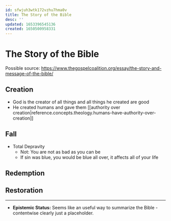 ```yaml
---
id: sfwjuh3wtk172vzhu7hma0v
title: The Story of the Bible
desc: ''
updated: 1653396545136
created: 1650500958331
---
```


# The Story of the Bible

Possible source: https://www.thegospelcoalition.org/essay/the-story-and-message-of-the-bible/

## Creation
- God is the creator of all things and all things he created are good
- He created humans and gave them
  [[authority over creation|reference.concepts.theology.humans-have-authority-over-creation]]

## Fall
- Total Depravity
  - Not: You are not as bad as you can be
  - If sin was blue, you would be blue all over, it affects all of your life

## Redemption

## Restoration

---

- **Epistemic Status:** Seems like an useful way to summarize the Bible - contentwise clearly just a placeholder.


